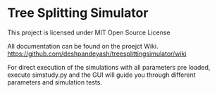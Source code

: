 # Tree Splitting Simulator

This project is licensed under MIT Open Source License

All documentation can be found on the proejct Wiki. 
https://github.com/deshpandeyash/treesplittingsimulator/wiki

For direct execution of the simulations with all parameters pre loaded, execute simstudy.py and the GUI will guide you through different parameters and simulation tests. 

